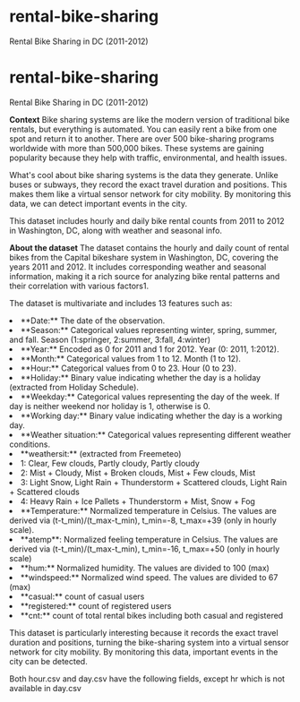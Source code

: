 # rental-bike-sharing
Rental Bike Sharing in DC (2011-2012)


# rental-bike-sharing
Rental Bike Sharing in DC (2011-2012)

**Context**
Bike sharing systems are like the modern version of traditional bike rentals, but everything is automated. You can easily rent a bike from one spot and return it to another. There are over 500 bike-sharing programs worldwide with more than 500,000 bikes. These systems are gaining popularity because they help with traffic, environmental, and health issues.

What's cool about bike sharing systems is the data they generate. Unlike buses or subways, they record the exact travel duration and positions. This makes them like a virtual sensor network for city mobility. By monitoring this data, we can detect important events in the city. 

This dataset includes hourly and daily bike rental counts from 2011 to 2012 in Washington, DC, along with weather and seasonal info.


**About the dataset**
The dataset contains the hourly and daily count of rental bikes from the Capital bikeshare system in Washington, DC, covering the years 2011 and 2012. It includes corresponding weather and seasonal information, making it a rich source for analyzing bike rental patterns and their correlation with various factors1.

The dataset is multivariate and includes 13 features such as:

<li> **Date:** The date of the observation. </li>
<li>**Season:** Categorical values representing winter, spring, summer, and fall. Season (1:springer, 2:summer, 3:fall, 4:winter)</li>
<li>**Year:** Encoded as 0 for 2011 and 1 for 2012. Year (0: 2011, 1:2012).</li>
<li>**Month:** Categorical values from 1 to 12. Month (1 to 12).</li>
<li>**Hour:** Categorical values from 0 to 23. Hour (0 to 23).</li>
<li>**Holiday:** Binary value indicating whether the day is a holiday (extracted from Holiday Schedule).</li>
<li>**Weekday:** Categorical values representing the day of the week. If day is neither weekend nor holiday is 1, otherwise is 0.</li>
<li>**Working day:** Binary value indicating whether the day is a working day.</li>
<li>**Weather situation:** Categorical values representing different weather conditions.</li>
      <li>**weathersit:** (extracted from Freemeteo)</li>
     <li> 1: Clear, Few clouds, Partly cloudy, Partly cloudy</li>
      <li>2: Mist + Cloudy, Mist + Broken clouds, Mist + Few clouds, Mist</li>
      <li>3: Light Snow, Light Rain + Thunderstorm + Scattered clouds, Light Rain + Scattered clouds</li>
      <li>4: Heavy Rain + Ice Pallets + Thunderstorm + Mist, Snow + Fog</li>
<li>**Temperature:** Normalized temperature in Celsius. The values are derived via (t-t_min)/(t_max-t_min), t_min=-8, t_max=+39 (only in hourly scale).</li>
<li>**atemp**: Normalized feeling temperature in Celsius. The values are derived via (t-t_min)/(t_max-t_min), t_min=-16, t_max=+50 (only in hourly scale)</li>
<li>**hum:** Normalized humidity. The values are divided to 100 (max)</li>
<li>**windspeed:** Normalized wind speed. The values are divided to 67 (max)</li>
<li>**casual:** count of casual users</li>
<li>**registered:** count of registered users</li>
<li>**cnt:** count of total rental bikes including both casual and registered</li>


This dataset is particularly interesting because it records the exact travel duration and positions, turning the bike-sharing system into a virtual sensor network for city mobility. By monitoring this data, important events in the city can be detected.

Both hour.csv and day.csv have the following fields, except hr which is not available in day.csv